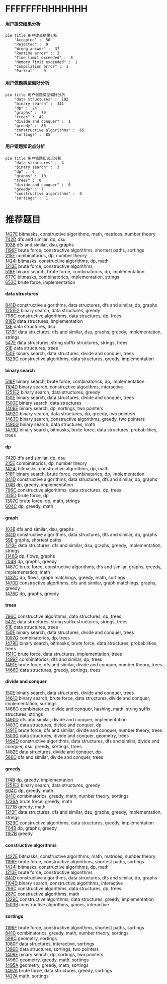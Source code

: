 # FFFFFFFHHHHHHH
<!-- tabs:start -->
#### **用户提交结果分析**

```mermaid
pie title 用户提交结果分析
    "Accepted" :  50
    "Rejected" :  0
    "Wrong answer" :  37
    "Runtime error" :  3
    "Time limit exceeded" :  8
    "Memory limit exceeded" :  1
    "Compilation error" :  1
    "Partial" :  0
```
#### **用户做题类型偏好分析**

```mermaid
pie title 用户做题类型偏好分析
    "data structures" :  102
    "binary search" :  341
    "dp" :  24
    "graphs" :  79
    "trees" :  42
    "divide and conquer" :  1
    "greedy" :  88
    "constructive algorithms" :  65
    "sortings" :  85
```
#### **用户错题知识点分析**

```mermaid
pie title 用户错题知识点分析
    "data structures" :  4
    "binary search" :  3
    "dp" :  6
    "graphs" :  10
    "trees" :  0
    "divide and conquer" :  0
    "greedy" :  7
    "constructive algorithms" :  0
    "sortings" :  1
```
<!-- tabs:end -->
# 推荐题目
[1427E](http://codeforces.com/problemset/problem/1427/E)		bitmasks,
                        constructive algorithms,
                        math,
                        matrices,
                        number theory		  
[742D](https://codeforces.com/contest/742/problem/D)		dfs and similar,
                        dp,
                        dsu		  
[103B](http://codeforces.com/problemset/problem/103/B)		dfs and similar,
                        dsu,
                        graphs		  
[1196F](http://codeforces.com/problemset/problem/1196/F)		brute force,
                        constructive algorithms,
                        shortest paths,
                        sortings		  
[215E](http://codeforces.com/problemset/problem/215/E)		combinatorics,
                        dp,
                        number theory		  
[1424I](https://codeforces.com/contest/1424/problem/I)		bitmasks,
                        constructive algorithms,
                        dp,
                        math		  
[1213E](http://codeforces.com/problemset/problem/1213/E)		brute force,
                        constructive algorithms		  
[518F](http://codeforces.com/problemset/problem/518/F)		binary search,
                        brute force,
                        combinatorics,
                        dp,
                        implementation		  
[677C](http://codeforces.com/problemset/problem/677/C)		bitmasks,
                        combinatorics,
                        implementation,
                        strings		  
[653C](http://codeforces.com/problemset/problem/653/C)		brute force,
                        implementation		  
<!-- tabs:start -->
#### **data structures**
[841D](https://codeforces.com/contest/841/problem/D)		constructive algorithms,
                        data structures,
                        dfs and similar,
                        dp,
                        graphs		  
[1251E2](http://codeforces.com/problemset/problem/1251/E2)		binary search,
                        data structures,
                        greedy		  
[796C](http://codeforces.com/problemset/problem/796/C)		constructive algorithms,
                        data structures,
                        dp,
                        trees		  
[818D](http://codeforces.com/problemset/problem/818/D)		data structures,
                        implementation		  
[13E](http://codeforces.com/problemset/problem/13/E)		data structures,
                        dsu		  
[1213F](http://codeforces.com/problemset/problem/1213/F)		data structures,
                        dfs and similar,
                        dsu,
                        graphs,
                        greedy,
                        implementation,
                        strings		  
[547E](http://codeforces.com/problemset/problem/547/E)		data structures,
                        string suffix structures,
                        strings,
                        trees		  
[61E](http://codeforces.com/problemset/problem/61/E)		data structures,
                        trees		  
[150E](http://codeforces.com/problemset/problem/150/E)		binary search,
                        data structures,
                        divide and conquer,
                        trees		  
[1329C](http://codeforces.com/problemset/problem/1329/C)		constructive algorithms,
                        data structures,
                        greedy,
                        implementation		  
#### **binary search**
[518F](http://codeforces.com/problemset/problem/518/F)		binary search,
                        brute force,
                        combinatorics,
                        dp,
                        implementation		  
[1104D](https://codeforces.com/contest/1104/problem/D)		binary search,
                        constructive algorithms,
                        interactive		  
[1251E2](http://codeforces.com/problemset/problem/1251/E2)		binary search,
                        data structures,
                        greedy		  
[150E](http://codeforces.com/problemset/problem/150/E)		binary search,
                        data structures,
                        divide and conquer,
                        trees		  
[1500E](http://codeforces.com/problemset/problem/1500/E)		binary search,
                        data structures		  
[1409E](http://codeforces.com/problemset/problem/1409/E)		binary search,
                        dp,
                        sortings,
                        two pointers		  
[1492C](http://codeforces.com/problemset/problem/1492/C)		binary search,
                        data structures,
                        dp,
                        greedy,
                        two pointers		  
[1463D](http://codeforces.com/problemset/problem/1463/D)		binary search,
                        constructive algorithms,
                        greedy,
                        two pointers		  
[1490G](http://codeforces.com/problemset/problem/1490/G)		binary search,
                        data structures,
                        math		  
[1479D](http://codeforces.com/problemset/problem/1479/D)		binary search,
                        bitmasks,
                        brute force,
                        data structures,
                        probabilities,
                        trees		  
#### **dp**
[742D](https://codeforces.com/contest/742/problem/D)		dfs and similar,
                        dp,
                        dsu		  
[215E](http://codeforces.com/problemset/problem/215/E)		combinatorics,
                        dp,
                        number theory		  
[1424I](https://codeforces.com/contest/1424/problem/I)		bitmasks,
                        constructive algorithms,
                        dp,
                        math		  
[518F](http://codeforces.com/problemset/problem/518/F)		binary search,
                        brute force,
                        combinatorics,
                        dp,
                        implementation		  
[841D](https://codeforces.com/contest/841/problem/D)		constructive algorithms,
                        data structures,
                        dfs and similar,
                        dp,
                        graphs		  
[174B](http://codeforces.com/problemset/problem/174/B)		dp,
                        greedy,
                        implementation		  
[796C](http://codeforces.com/problemset/problem/796/C)		constructive algorithms,
                        data structures,
                        dp,
                        trees		  
[335D](http://codeforces.com/problemset/problem/335/D)		brute force,
                        dp		  
[1307C](http://codeforces.com/problemset/problem/1307/C)		brute force,
                        dp,
                        math,
                        strings		  
[604C](https://codeforces.com/contest/604/problem/C)		dp,
                        greedy,
                        math		  
#### **graph**
[103B](http://codeforces.com/problemset/problem/103/B)		dfs and similar,
                        dsu,
                        graphs		  
[841D](https://codeforces.com/contest/841/problem/D)		constructive algorithms,
                        data structures,
                        dfs and similar,
                        dp,
                        graphs		  
[59E](http://codeforces.com/problemset/problem/59/E)		graphs,
                        shortest paths		  
[1213F](http://codeforces.com/problemset/problem/1213/F)		data structures,
                        dfs and similar,
                        dsu,
                        graphs,
                        greedy,
                        implementation,
                        strings		  
[1146G](http://codeforces.com/problemset/problem/1146/G)		dp,
                        flows,
                        graphs		  
[704B](http://codeforces.com/problemset/problem/704/B)		dp,
                        graphs,
                        greedy		  
[1487C](http://codeforces.com/problemset/problem/1487/C)		brute force,
                        constructive algorithms,
                        dfs and similar,
                        graphs,
                        greedy,
                        implementation,
                        math		  
[1437C](http://codeforces.com/problemset/problem/1437/C)		dp,
                        flows,
                        graph matchings,
                        greedy,
                        math,
                        sortings		  
[1470D](http://codeforces.com/problemset/problem/1470/D)		constructive algorithms,
                        dfs and similar,
                        graph matchings,
                        graphs,
                        greedy		  
[1476C](http://codeforces.com/problemset/problem/1476/C)		dp,
                        graphs,
                        greedy		  
#### **trees**
[796C](http://codeforces.com/problemset/problem/796/C)		constructive algorithms,
                        data structures,
                        dp,
                        trees		  
[547E](http://codeforces.com/problemset/problem/547/E)		data structures,
                        string suffix structures,
                        strings,
                        trees		  
[61E](http://codeforces.com/problemset/problem/61/E)		data structures,
                        trees		  
[150E](http://codeforces.com/problemset/problem/150/E)		binary search,
                        data structures,
                        divide and conquer,
                        trees		  
[1097G](http://codeforces.com/problemset/problem/1097/G)		combinatorics,
                        dp,
                        trees		  
[1479D](http://codeforces.com/problemset/problem/1479/D)		binary search,
                        bitmasks,
                        brute force,
                        data structures,
                        probabilities,
                        trees		  
[1511C](http://codeforces.com/problemset/problem/1511/C)		brute force,
                        data structures,
                        implementation,
                        trees		  
[1499F](http://codeforces.com/problemset/problem/1499/F)		combinatorics,
                        dfs and similar,
                        dp,
                        trees		  
[1491E](http://codeforces.com/problemset/problem/1491/E)		brute force,
                        dfs and similar,
                        divide and conquer,
                        number theory,
                        trees		  
[1466D](http://codeforces.com/problemset/problem/1466/D)		data structures,
                        greedy,
                        sortings,
                        trees		  
#### **divide and conquer**
[150E](http://codeforces.com/problemset/problem/150/E)		binary search,
                        data structures,
                        divide and conquer,
                        trees		  
[1461D](http://codeforces.com/problemset/problem/1461/D)		binary search,
                        brute force,
                        data structures,
                        divide and conquer,
                        implementation,
                        sortings		  
[1466G](http://codeforces.com/problemset/problem/1466/G)		combinatorics,
                        divide and conquer,
                        hashing,
                        math,
                        string suffix structures,
                        strings		  
[1490D](http://codeforces.com/problemset/problem/1490/D)		dfs and similar,
                        divide and conquer,
                        implementation		  
[1483C](https://codeforces.com/contest/1483/problem/C)		data structures,
                        divide and conquer,
                        dp		  
[1491E](http://codeforces.com/problemset/problem/1491/E)		brute force,
                        dfs and similar,
                        divide and conquer,
                        number theory,
                        trees		  
[1303G](http://codeforces.com/problemset/problem/1303/G)		data structures,
                        divide and conquer,
                        geometry,
                        trees		  
[1494D](http://codeforces.com/problemset/problem/1494/D)		constructive algorithms,
                        data structures,
                        dfs and similar,
                        divide and conquer,
                        dsu,
                        greedy,
                        sortings,
                        trees		  
[1482E](http://codeforces.com/problemset/problem/1482/E)		data structures,
                        divide and conquer,
                        dp		  
[566C](http://codeforces.com/problemset/problem/566/C)		dfs and similar,
                        divide and conquer,
                        trees		  
#### **greedy**
[174B](http://codeforces.com/problemset/problem/174/B)		dp,
                        greedy,
                        implementation		  
[1251E2](http://codeforces.com/problemset/problem/1251/E2)		binary search,
                        data structures,
                        greedy		  
[604C](https://codeforces.com/contest/604/problem/C)		dp,
                        greedy,
                        math		  
[841C](https://codeforces.com/contest/841/problem/C)		combinatorics,
                        greedy,
                        math,
                        number theory,
                        sortings		  
[1236A](http://codeforces.com/problemset/problem/1236/A)		brute force,
                        greedy,
                        math		  
[1271B](http://codeforces.com/problemset/problem/1271/B)		greedy,
                        math		  
[1213F](http://codeforces.com/problemset/problem/1213/F)		data structures,
                        dfs and similar,
                        dsu,
                        graphs,
                        greedy,
                        implementation,
                        strings		  
[1329C](http://codeforces.com/problemset/problem/1329/C)		constructive algorithms,
                        data structures,
                        greedy,
                        implementation		  
[704B](http://codeforces.com/problemset/problem/704/B)		dp,
                        graphs,
                        greedy		  
[1157B](http://codeforces.com/problemset/problem/1157/B)		greedy		  
#### **constructive algorithms**
[1427E](http://codeforces.com/problemset/problem/1427/E)		bitmasks,
                        constructive algorithms,
                        math,
                        matrices,
                        number theory		  
[1196F](http://codeforces.com/problemset/problem/1196/F)		brute force,
                        constructive algorithms,
                        shortest paths,
                        sortings		  
[1424I](https://codeforces.com/contest/1424/problem/I)		bitmasks,
                        constructive algorithms,
                        dp,
                        math		  
[1213E](http://codeforces.com/problemset/problem/1213/E)		brute force,
                        constructive algorithms		  
[841D](https://codeforces.com/contest/841/problem/D)		constructive algorithms,
                        data structures,
                        dfs and similar,
                        dp,
                        graphs		  
[1104D](https://codeforces.com/contest/1104/problem/D)		binary search,
                        constructive algorithms,
                        interactive		  
[796C](http://codeforces.com/problemset/problem/796/C)		constructive algorithms,
                        data structures,
                        dp,
                        trees		  
[287C](https://codeforces.com/contest/287/problem/C)		constructive algorithms,
                        math		  
[1329C](http://codeforces.com/problemset/problem/1329/C)		constructive algorithms,
                        data structures,
                        greedy,
                        implementation		  
[1503B](http://codeforces.com/problemset/problem/1503/B)		constructive algorithms,
                        games,
                        interactive		  
#### **sortings**
[1196F](http://codeforces.com/problemset/problem/1196/F)		brute force,
                        constructive algorithms,
                        shortest paths,
                        sortings		  
[841C](https://codeforces.com/contest/841/problem/C)		combinatorics,
                        greedy,
                        math,
                        number theory,
                        sortings		  
[598C](http://codeforces.com/problemset/problem/598/C)		geometry,
                        sortings		  
[1080F](http://codeforces.com/problemset/problem/1080/F)		data structures,
                        interactive,
                        sortings		  
[1396D](http://codeforces.com/problemset/problem/1396/D)		data structures,
                        sortings,
                        two pointers		  
[1409E](http://codeforces.com/problemset/problem/1409/E)		binary search,
                        dp,
                        sortings,
                        two pointers		  
[1496C](https://codeforces.com/contest/1496/problem/C)		geometry,
                        greedy,
                        math,
                        sortings		  
[1495A](http://codeforces.com/problemset/problem/1495/A)		geometry,
                        greedy,
                        math,
                        sortings		  
[1497A](http://codeforces.com/problemset/problem/1497/A)		brute force,
                        data structures,
                        greedy,
                        sortings		  
[1427A](http://codeforces.com/problemset/problem/1427/A)		math,
                        sortings		  
<!-- tabs:end -->
